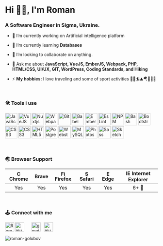 <h1 align="left">Hi 👋🏼, I'm Roman</h1>
<h3 align="left">A Software Engineer in Sigma, Ukraine.</h3>

- 🔭 I’m currently working on Artificial intelligence platform
- 🌱 I’m currently learning **Databases**

- 🤝 I’m looking to collaborate on anything.

- 💬 Ask me about **JavaScript, VueJS, EmberJS, Webpack, PHP, HTML/CSS, UI/UX, GIT, WordPress, Coding Standards, and Hiking**

- ⚡ **My hobbies:** I love traveling and some of sport activities 🚴🎣🏄⛰️🪂🏋🏻‍♀️

&nbsp;
### 🛠️ Tools i use
<p align="left">
<img src="https://cdn.jsdelivr.net/gh/devicons/devicon/icons/javascript/javascript-original.svg" title="JavaScript" alt="JavaScript" width="40" height="40"/>
	<img src="https://cdn.jsdelivr.net/gh/devicons/devicon/icons/vuejs/vuejs-original.svg" title="VueJS" alt="VueJS" width="40" height="40"/>
    <img src="https://cdn.jsdelivr.net/gh/devicons/devicon/icons/nuxtjs/nuxtjs-original.svg" title="Nuxtjs" alt="Nuxtjs" width="40" height="40"/>
	<img src="https://cdn.jsdelivr.net/gh/devicons/devicon/icons/webpack/webpack-original.svg" title="Webpack" alt="Webpack" width="40" height="40"/>
  <img src="https://cdn.jsdelivr.net/gh/devicons/devicon/icons/git/git-original.svg" title="Git" alt="Git" width="40" height="40"/>
	<img src="https://cdn.jsdelivr.net/gh/devicons/devicon/icons/babel/babel-original.svg" title="Babel" alt="Babel" width="40" height="40"/>
    <img src="https://cdn.jsdelivr.net/gh/devicons/devicon/icons/ember/ember-original-wordmark.svg" title="Ember" alt="Ember" width="40" height="40"/>
  <img src="https://cdn.jsdelivr.net/gh/devicons/devicon/icons/eslint/eslint-original-wordmark.svg" title="EsLint" alt="EsLint" width="40" height="40"/>
  <img src="https://cdn.jsdelivr.net/gh/devicons/devicon/icons/npm/npm-original-wordmark.svg" title="NPM" alt="NPM" width="40" height="40"/ />
	<img src="https://cdn.jsdelivr.net/gh/devicons/devicon/icons/bash/bash-original.svg" title="Bash" alt="Bash" width="40" height="40"/>
	<img src="https://cdn.jsdelivr.net/gh/devicons/devicon/icons/bootstrap/bootstrap-original.svg" title="Bootstrap" alt="Bootstrap" width="40" height="40"/>
	<img src="https://cdn.jsdelivr.net/gh/devicons/devicon/icons/css3/css3-original.svg" title="CSS3" alt="CSS3" width="40" height="40"/>
  <img src="https://cdn.jsdelivr.net/gh/devicons/devicon/icons/codepen/codepen-plain.svg" title="CSS3" alt="CSS3" width="40" height="40"/>         
	<img src="https://cdn.jsdelivr.net/gh/devicons/devicon/icons/html5/html5-original.svg" title="HTML5" alt="HTML5" width="40" height="40"/>
  <img src="https://cdn.jsdelivr.net/gh/devicons/devicon/icons/postgresql/postgresql-original.svg"  title="Postgresql" alt="Postgresql" width="40" height="40"/>
  <img src="https://cdn.jsdelivr.net/gh/devicons/devicon/icons/webstorm/webstorm-original.svg" title="Webstorm" alt="Webstorm" width="40" height="40"/>          
	<img src="https://cdn.jsdelivr.net/gh/devicons/devicon/icons/mysql/mysql-original.svg" title="MySQL" alt="MySQL" width="40" height="40"/>
	<img src="https://cdn.jsdelivr.net/gh/devicons/devicon/icons/photoshop/photoshop-plain.svg" title="Photoshop" alt="Photoshop" width="40" height="40"/>
	<img src="https://cdn.jsdelivr.net/gh/devicons/devicon/icons/sass/sass-original.svg" title="Sass" alt="Sass" width="40" height="40"/>
	<img src="https://cdn.jsdelivr.net/gh/devicons/devicon/icons/sketch/sketch-original.svg" title="Sketch" alt="Sketch" width="40" height="40"/>
</p>
&nbsp;

### 🌏 Browser Support

| <img src="https://user-images.githubusercontent.com/1215767/34348387-a2e64588-ea4d-11e7-8267-a43365103afe.png" alt="Chrome" width="16px" height="16px" /> Chrome | Brave | <img src="https://user-images.githubusercontent.com/1215767/34348383-9e7ed492-ea4d-11e7-910c-03b39d52f496.png" alt="Firefox" width="16px" height="16px" /> Firefox | <img src="https://user-images.githubusercontent.com/1215767/34348394-a981f892-ea4d-11e7-9156-d128d58386b9.png" alt="Safari" width="16px" height="16px" /> Safari | <img src="https://user-images.githubusercontent.com/1215767/34348380-93e77ae8-ea4d-11e7-8696-9a989ddbbbf5.png" alt="Edge" width="16px" height="16px" /> Edge | <img src="https://user-images.githubusercontent.com/1215767/34348590-250b3ca2-ea4f-11e7-9efb-da953359321f.png" alt="IE" width="16px" height="16px" /> Internet Explorer |
| :---------: | :---------: | :---------: | :---------: | :---------: | :---------: |
| Yes | Yes | Yes | Yes | Yes | 6+ 🤣 |

<br />

### 🕹️ Connect with me

<p align="left">
<a href="https://www.linkedin.com/in/murkot0833/" target="blank"><img align="center" src="https://cdn.jsdelivr.net/npm/simple-icons@3.0.1/icons/linkedin.svg" alt="murkot0833" height="30" width="30" /></a>&nbsp;&nbsp;
<a href="https://t.me/r_golubov">
  <img align="left" alt="Roman's Telegram" height="30" width="30" src="https://cdn.jsdelivr.net/npm/simple-icons@v3/icons/telegram.svg" />
</a>&nbsp;&nbsp;
<a href="mailto:drupalspec@gmail.com" target="blank"><img align="center" src="https://cdn.jsdelivr.net/npm/simple-icons@3.0.1/icons/gmail.svg" alt="gmail" height="30" width="30" /></a>&nbsp;&nbsp;
<a href="https://instagram.com/golubov_rb" target="blank"><img align="center" src="https://cdn.jsdelivr.net/npm/simple-icons@3.0.1/icons/instagram.svg" alt="murkot0833" height="30" width="30" /></a>
</p>

<p align="left"> <img src="https://komarev.com/ghpvc/?username=roman-golubov" alt="roman-golubov" /> </p>

